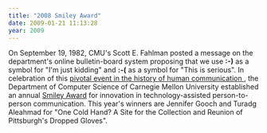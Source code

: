 ```yaml
---
title: "2008 Smiley Award"
date: 2009-01-21 11:13:28
year: 2009
---
```

On September 19, 1982, CMU's Scott E. Fahlman posted a message on the department's online bulletin-board system proposing that we use <strong>:-)</strong> as a symbol for "I'm just kidding" and <strong>:-(</strong> as a symbol for "This is serious". In celebration of this <a href="http://www.cs.cmu.edu/smiley/sa.html#1">pivotal event in the history of human communication </a>, the Department of Computer Science of Carnegie Mellon University established an annual <a href="http://www.cs.cmu.edu/smiley/sa.html">Smiley Award</a> for innovation in technology-assisted person-to-person communication. This year's winners are Jennifer Gooch and Turadg Aleahmad for "One Cold Hand? A Site for the Collection and Reunion of Pittsburgh's Dropped Gloves".
